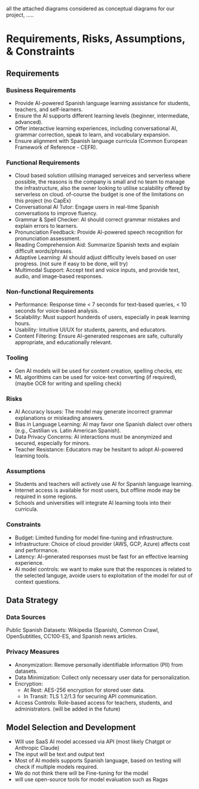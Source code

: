 all the attached diagrams considered as conceptual diagrams for our project, .....

# Requirements, Risks, Assumptions, & Constraints

## Requirements

### Business Requirements
* Provide AI-powered Spanish language learning assistance for students, teachers, and self-learners.
* Ensure the AI supports different learning levels (beginner, intermediate, advanced).
* Offer interactive learning experiences, including conversational AI, grammar correction, speak to learn, and vocabulary expansion.
* Ensure alignment with Spanish language curricula (Common European Framework of Reference - CEFR).

### Functional Requirements
* Cloud based solution utilising managed serveices and serverless where possible, the reasons is the company is small and no team to manage the infrastructure, also the owner looking to utilise scalability offered by serverless on cloud. of-course the budget is one of the limitations on this project (no CapEx)
* Conversational AI Tutor: Engage users in real-time Spanish conversations to improve fluency.
* Grammar & Spell Checker: AI should correct grammar mistakes and explain errors to learners.
* Pronunciation Feedback: Provide AI-powered speech recognition for pronunciation assessment.
* Reading Comprehension Aid: Summarize Spanish texts and explain difficult words/phrases.
* Adaptive Learning: AI should adjust difficulty levels based on user progress. (not sure if easy to be done, will try)
* Multimodal Support: Accept text and voice inputs, and provide text, audio, and image-based responses.

### Non-functional Requirements
* Performance: Response time < 7 seconds for text-based queries, < 10 seconds for voice-based analysis.
* Scalability: Must support hunderds of users, especially in peak learning hours.
* Usability: Intuitive UI/UX for students, parents, and educators.
* Content Filtering: Ensure AI-generated responses are safe, culturally appropriate, and educationally relevant.

### Tooling
* Gen AI models will be used for content creation, spelling checks, etc
* ML algorithims can be used for voice-text converting (if required), (maybe OCR for writing and spelling check)

### Risks
* AI Accuracy Issues: The model may generate incorrect grammar explanations or misleading answers.
* Bias in Language Learning: AI may favor one Spanish dialect over others (e.g., Castilian vs. Latin American Spanish).
* Data Privacy Concerns: AI interactions must be anonymized and secured, especially for minors.
* Teacher Resistance: Educators may be hesitant to adopt AI-powered learning tools.

### Assumptions
* Students and teachers will actively use AI for Spanish language learning.
* Internet access is available for most users, but offline mode may be required in some regions.
* Schools and universities will integrate AI learning tools into their curricula.

### Constraints
* Budget: Limited funding for model fine-tuning and infrastructure.
* Infrastructure: Choice of cloud provider (AWS, GCP, Azure) affects cost and performance.
* Latency: AI-generated responses must be fast for an effective learning experience.
* AI model controls: we want to make sure that the responces is related to the selected languge, avoide users to exploitation of the model for out of context questions.

## Data Strategy

### Data Sources
Public Spanish Datasets: Wikipedia (Spanish), Common Crawl, OpenSubtitles, CC100-ES, and Spanish news articles.

### Privacy Measures
* Anonymization: Remove personally identifiable information (PII) from datasets.
* Data Minimization: Collect only necessary user data for personalization.
* Encryption:
    *  At Rest: AES-256 encryption for stored user data.
    * In Transit: TLS 1.2/1.3 for securing API communication.
* Access Controls: Role-based access for teachers, students, and administrators. (will be added in the future)

## Model Selection and Development

* Will use SaaS AI model accessed via API (most likely Chatgpt or Anthropic Claude)
* The input will be text and output text
* Most of AI models supports Spanish language, based on testing will check if multiple models required.
* We do not think there will be Fine-tuning for the model
* will use open-source tools for model evaluation such as Ragas